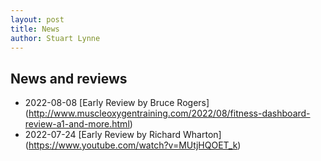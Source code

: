 ```yaml
---
layout: post
title: News
author: Stuart Lynne
---
```


## News and reviews

- 2022-08-08 [Early Review by Bruce Rogers] (http://www.muscleoxygentraining.com/2022/08/fitness-dashboard-review-a1-and-more.html)
- 2022-07-24 [Early Review by Richard Wharton] (https://www.youtube.com/watch?v=MUtjHQOET_k)


